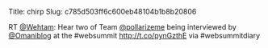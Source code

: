 Title: chirp
Slug: c785d503ff6c600eb48104b1b8b20806

RT <a href="http://twitter.com/Wehtam">@Wehtam</a>: Hear two of Team <a href="http://twitter.com/pollarizeme">@pollarizeme</a> being interviewed by <a href="http://twitter.com/Omaniblog">@Omaniblog</a> at the #websummit  <a href="http://t.co/pynGzthE">http://t.co/pynGzthE</a> via  #websummitdiary
